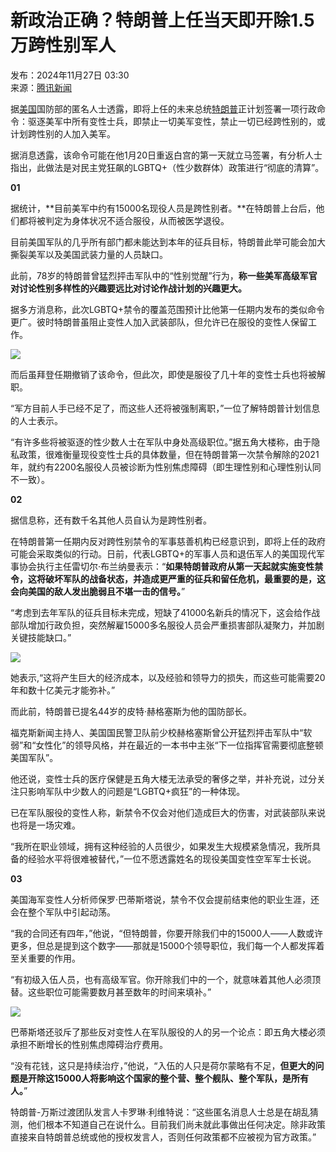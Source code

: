 # 新政治正确？特朗普上任当天即开除1.5万跨性别军人

发布：2024年11月27日 03:30  
来源：[腾讯新闻](https://info.51.ca/articles/1370104)  

据[美国](https://info.51.ca/keywords/%E7%BE%8E%E5%9B%BD "有关 美国 的更多信息")国防部的匿名人士透露，即将上任的未来总统[特朗普](https://info.51.ca/keywords/%E7%89%B9%E6%9C%97%E6%99%AE "有关 特朗普 的更多信息")正计划签署一项行政命令：驱逐美军中所有变性士兵，即禁止一切美军变性，禁止一切已经跨性别的，或计划跨性别的人加入美军。

据消息透露，该命令可能在他1月20日重返白宫的第一天就立马签署，有分析人士指出，此做法是对民主党狂飙的LGBTQ+（性少数群体）政策进行“彻底的清算”。

**01**

据统计，**目前美军中约有15000名现役人员是跨性别者。**在特朗普上台后，他们都将被判定为身体状况不适合服役，从而被医学退役。

目前美国军队的几乎所有部门都未能达到本年的征兵目标，特朗普此举可能会加大撕裂美军以及美国武装力量的人员缺口。

此前，78岁的特朗普曾猛烈抨击军队中的“性别觉醒”行为，**称一些美军高级军官对讨论性别多样性的兴趣要远比对讨论作战计划的兴趣更大。**

据多方消息称，此次LGBTQ+禁令的覆盖范围预计比他第一任期内发布的类似命令更广。彼时特朗普虽阻止变性人加入武装部队，但允许已在服役的变性人保留工作。

![](https://p0.51img.ca/i/6746d89500973.jpg)

而后虽拜登任期撤销了该命令，但此次，即使是服役了几十年的变性士兵也将被解职。

“军方目前人手已经不足了，而这些人还将被强制离职，”一位了解特朗普计划信息的人士表示。

“有许多些将被驱逐的性少数人士在军队中身处高级职位。”据五角大楼称，由于隐私政策，很难衡量现役变性士兵的具体数量，但在特朗普第一次禁令解除的2021年，就约有2200名服役人员被诊断为性别焦虑障碍（即生理性别和心理性别认同不一致）。

**02**

据信息称，还有数千名其他人员自认为是跨性别者。

在特朗普第一任期内反对跨性别禁令的军事慈善机构已经意识到，即将上任的政府可能会采取类似的行动。日前，代表LGBTQ+的军事人员和退伍军人的美国现代军事协会执行主任雷切尔·布兰纳曼表示：“**如果特朗普政府从第一天起就实施变性禁令，这将破坏军队的战备状态，并造成更严重的征兵和留任危机，最重要的是，这会向美国的敌人发出脆弱且不堪一击的信号。**”

“考虑到去年军队的征兵目标未完成，短缺了41000名新兵的情况下，这会给作战部队增加行政负担，突然解雇15000多名服役人员会严重损害部队凝聚力，并加剧关键技能缺口。”

![](https://info.51.ca/assets/images/default-img.png)

她表示,“这将产生巨大的经济成本，以及经验和领导力的损失，而这些可能需要20年和数十亿美元才能弥补。”

而此前，特朗普已提名44岁的皮特·赫格塞斯为他的国防部长。

福克斯新闻主持人、美国国民警卫队前少校赫格塞斯曾公开猛烈抨击军队中“软弱”和“女性化”的领导风格，并在最近的一本书中主张“下一位指挥官需要彻底整顿美国军队”。

他还说，变性士兵的医疗保健是五角大楼无法承受的奢侈之举，并补充说，过分关注只影响军队中少数人的问题是“LGBTQ+疯狂”的一种体现。

已在军队服役的变性人称，新禁令不仅会对他们造成巨大的伤害，对武装部队来说也将是一场灾难。

“我所在职业领域，拥有这种经验的人员很少，如果发生大规模紧急情况，我所具备的经验水平将很难被替代，”一位不愿透露姓名的现役美国变性空军军士长说。

**03**

美国海军变性人分析师保罗·巴蒂斯塔说，禁令不仅会提前结束他的职业生涯，还会在整个军队中引起动荡。

“我的合同还有四年，”他说，“但特朗普，你要开除我们中的15000人——人数或许更多，但总是提到这个数字——那就是15000个领导职位，我们每一个人都发挥着至关重要的作用。

“有初级入伍人员，也有高级军官。你开除我们中的一个，就意味着其他人必须顶替。这些职位可能需要数月甚至数年的时间来填补。”

![](https://info.51.ca/assets/images/default-img.png)

巴蒂斯塔还驳斥了那些反对变性人在军队服役的人的另一个论点：即五角大楼必须承担不断增长的性别焦虑障碍治疗费用。

“没有花钱，这只是持续治疗，”他说，“入伍的人只是荷尔蒙略有不足，**但更大的问题是开除这15000人将影响这个国家的整个营、整个舰队、整个军队，是所有人。**”

特朗普-万斯过渡团队发言人卡罗琳·利维特说：“这些匿名消息人士总是在胡乱猜测，他们根本不知道自己在说什么。目前我们尚未就此事做出任何决定。除非政策直接来自特朗普总统或他的授权发言人，否则任何政策都不应被视为官方政策。”